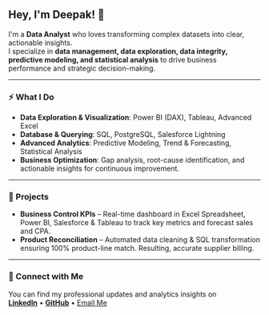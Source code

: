 ## Hey, I'm Deepak! 👋  

I'm a **Data Analyst** who loves transforming complex datasets into clear, actionable insights.  
I specialize in **data management, data exploration, data integrity, predictive modeling, and statistical analysis** to drive business performance and strategic decision-making.

---

### ⚡ What I Do
- **Data Exploration & Visualization**: Power BI (DAX), Tableau, Advanced Excel  
- **Database & Querying**: SQL, PostgreSQL, Salesforce Lightning  
- **Advanced Analytics**: Predictive Modeling, Trend & Forecasting, Statistical Analysis  
- **Business Optimization**: Gap analysis, root-cause identification, and actionable insights for continuous improvement.

---

### 📂 Projects
- **Business Control KPIs** – Real-time dashboard in Excel Spreadsheet, Power BI, Salesforce & Tableau to track key metrics and forecast sales and CPA.  
- **Product Reconciliation** – Automated data cleaning & SQL transformation ensuring 100% product-line match. Resulting, accurate supplier billing.

---

### 🤝 Connect with Me
You can find my professional updates and analytics insights on  
[**LinkedIn**](https://www.linkedin.com/in/deepak-shah-04294a177) • [**GitHub**](https://github.com/DeepakShah-18) • [Email Me](deepakp1038@gmail.com)

